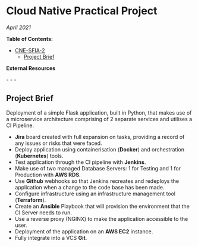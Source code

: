 # Cloud Native Practical Project 
_April 2021_

**Table of Contents:**

- [CNE-SFIA-2](#cne-sfia-2)
  - [Project Brief](#project-brief-and-requirements)

**External Resources**

-[]()
-[]()
-[]()

## Project Brief 
Deployment of a simple Flask application, built in Python, that makes use of a microservice architecture comprising of 2 separate services and utilises a CI Pipeline.

- **Jira** board created with full expansion on tasks, providing a record of any issues or risks that were faced.
- Deploy application using containerisation (**Docker**) and orchestration (**Kubernetes**) tools.
- Test application through the CI pipeline with **Jenkins**.
- Make use of two managed Database Servers: 1 for Testing and 1 for Production with **AWS RDS**.
- Use **Github** webhooks so that Jenkins recreates and redeploys the application when a change to the code base has been made.
- Configure infrastructure using an infrastructure management tool (**Terraform**).
- Create an **Ansible** Playbook that will provision the environment that the CI Server needs to run.
- Use a reverse proxy (NGINX) to make the application accessible to the user.
- Deployment of the application on an **AWS EC2** instance.
- Fully integrate into a VCS **Git**.
